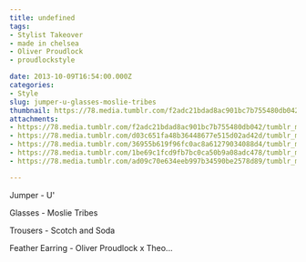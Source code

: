 ```yaml
---
title: undefined
tags:
- Stylist Takeover
- made in chelsea
- Oliver Proudlock
- proudlockstyle

date: 2013-10-09T16:54:00.000Z
categories:
- Style
slug: jumper-u-glasses-moslie-tribes
thumbnail: https://78.media.tumblr.com/f2adc21bdad8ac901bc7b755480db042/tumblr_mue8l20Uni1rhrm24o1_540.jpg
attachments:
- https://78.media.tumblr.com/f2adc21bdad8ac901bc7b755480db042/tumblr_mue8l20Uni1rhrm24o1_1280.jpg
- https://78.media.tumblr.com/d03c651fa48b36448677e515d02ad42d/tumblr_mue8l20Uni1rhrm24o5_1280.jpg
- https://78.media.tumblr.com/36955b619f96fc0ac8a61279034088d4/tumblr_mue8l20Uni1rhrm24o3_1280.jpg
- https://78.media.tumblr.com/1be69c1fcd9fb7bc0ca50b9a08adc478/tumblr_mue8l20Uni1rhrm24o4_1280.jpg
- https://78.media.tumblr.com/ad09c70e634eeb997b34590be2578d89/tumblr_mue8l20Uni1rhrm24o2_1280.jpg

---
```


Jumper - U' 

  Glasses - Moslie Tribes 

  Trousers - Scotch and Soda 

  Feather Earring - Oliver Proudlock x Theo...
